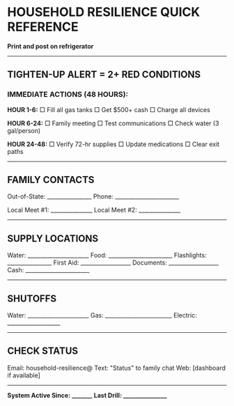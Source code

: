 # HOUSEHOLD RESILIENCE QUICK REFERENCE
**Print and post on refrigerator**

---

## TIGHTEN-UP ALERT = 2+ RED CONDITIONS

### IMMEDIATE ACTIONS (48 HOURS):

**HOUR 1-6:**
□ Fill all gas tanks
□ Get $500+ cash
□ Charge all devices

**HOUR 6-24:**
□ Family meeting
□ Test communications
□ Check water (3 gal/person)

**HOUR 24-48:**
□ Verify 72-hr supplies
□ Update medications
□ Clear exit paths

---

## FAMILY CONTACTS

Out-of-State: ________________
Phone: _______________________

Local Meet #1: _______________
Local Meet #2: _______________

---

## SUPPLY LOCATIONS

Water: ______________________
Food: _______________________
Flashlights: ________________
First Aid: __________________
Documents: __________________
Cash: _______________________

---

## SHUTOFFS

Water: ______________________
Gas: ________________________
Electric: ___________________

---

## CHECK STATUS

Email: household-resilience@
Text: "Status" to family chat
Web: [dashboard if available]

---

**System Active Since: _______**
**Last Drill: _______________**